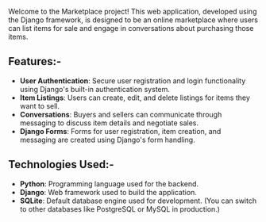 Welcome to the Marketplace project! This web application, developed using the Django framework, is designed to be an online marketplace where users can list items for sale and engage in conversations about purchasing those items. 

## Features:-

- **User Authentication**: Secure user registration and login functionality using Django's built-in authentication system.
- **Item Listings**: Users can create, edit, and delete listings for items they want to sell.
- **Conversations**: Buyers and sellers can communicate through messaging to discuss item details and negotiate sales.
- **Django Forms**: Forms for user registration, item creation, and messaging are created using Django's form handling.

## Technologies Used:-

- **Python**: Programming language used for the backend.
- **Django**: Web framework used to build the application.
- **SQLite**: Default database engine used for development. (You can switch to other databases like PostgreSQL or MySQL in production.)
